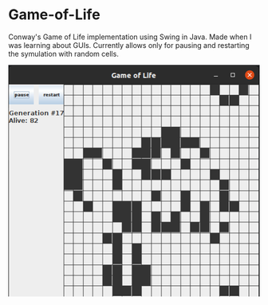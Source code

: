 # Game-of-Life

Conway's Game of Life implementation using Swing in Java. Made when I was learning about GUIs. Currently allows only 
for pausing and restarting the symulation with random cells.

![ScreenShot](images/game_of_life.png) 